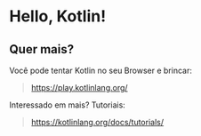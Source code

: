 # Hello, Kotlin!

## Quer mais?

Você pode tentar Kotlin no seu Browser e brincar:
> https://play.kotlinlang.org/

Interessado em mais? Tutoriais:
> https://kotlinlang.org/docs/tutorials/